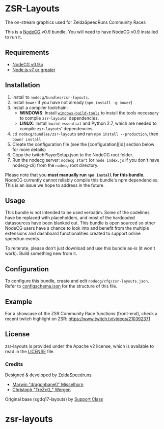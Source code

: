 # ZSR-Layouts
The on-stream graphics used for ZeldaSpeedRuns Community Races

This is a [NodeCG](http://github.com/nodecg/nodecg) v0.9 bundle. You will need to have NodeCG v0.9 installed to run it.

## Requirements
- [NodeCG v0.9.x](https://github.com/nodecg/nodecg/releases)
- [Node.js v7 or greater](https://nodejs.org/)

## Installation
1. Install to `nodecg/bundles/zsr-layouts`.
2. Install `bower` if you have not already (`npm install -g bower`)
3. Install a compiler toolchain:
	- **WINDOWS**: Install [`windows-build-tools`](https://www.npmjs.com/package/windows-build-tools) to install the tools necessary to compile `zsr-layouts`' dependencies.
	- **LINUX**: Install `build-essential` and Python 2.7, which are needed to compile `zsr-layouts`' dependencies.
4. `cd nodecg/bundles/zsr-layouts` and run `npm install --production`, then `bower install`
5. Create the configuration file (see the [configuration][id] section below for more details)
6. Copy the twitchPlayerSetup.json to the NodeCG root folder.
6. Run the nodecg server: `nodecg start` (or `node index.js` if you don't have nodecg-cli) from the `nodecg` root directory.

Please note that you **must manually run `npm install` for this bundle**. NodeCG currently cannot reliably compile this bundle's npm dependencies. This is an issue we hope to address in the future.

## Usage
This bundle is not intended to be used verbatim. Some of the codelines have be replaced with placeholders, and most of the hardcoded datasources have been blanked out. This bundle is open sourced so other NodeCG users have a chance to look into and benefit from the multiple extensions and dashboard functionalities created to support online speedrun events.

To reiterate, please don't just download and use this bundle as-is (it won't work). Build something new from it.

## Configuration
To configure this bundle, create and edit `nodecg/cfg/zsr-layouts.json`.  
Refer to [configschema.json](configschema.json) for the structure of this file.

## Example
For a showcase of the ZSR Community Race functions (front-end), check a recent twitch highlight on ZSR: https://www.twitch.tv/videos/210392371

## License
zsr-layouts is provided under the Apache v2 license, which is available to read in the [LICENSE](LICENSE) file.

### Credits
Designed & developed by [ZeldaSpeedruns](http://zelda.speedruns.com)
 - [Marwin "dragonbane0" Misselhorn](https://twitter.com/dragonbane0/)
 - [Christoph "TreZc0_" Wergen](https://twitter.com/trezc0_)
 
 Original base (sgdq17-layouts) by [Support Class](http://supportclass.net/)
# zsr-layouts

